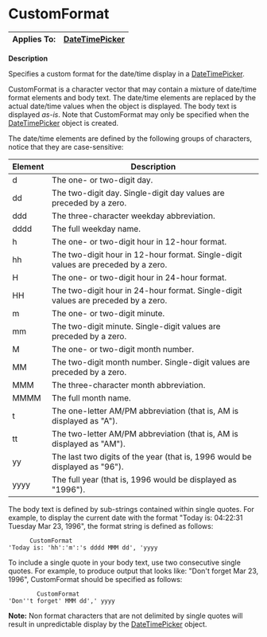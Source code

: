 




<h1 class="heading"><span class="name">CustomFormat</span></h1>

| Applies To: | [DateTimePicker](./datetimepicker.md) |
| --- | ---  |


**Description**


Specifies a custom format for the date/time display in a [DateTimePicker](./datetimepicker.md).



CustomFormat is a character vector that may contain a mixture of date/time format elements and body text. The date/time elements are replaced  by the actual date/time values when the object is displayed. The body text is displayed *as-is*. Note that CustomFormat may only be specified when the [DateTimePicker](./datetimepicker.md) object is created.


The date/time elements are defined by the following groups of characters, notice that they are case-sensitive:


| Element | Description |
| --- | ---  |
| d | The one- or two-digit day. |
| dd | The two-digit day. Single-digit day values are preceded by a zero. |
| ddd | The three-character weekday abbreviation. |
| dddd | The full weekday name. |
| h | The one- or two-digit hour in 12-hour format. |
| hh | The two-digit hour in 12-hour format. Single-digit values are preceded by a zero. |
| H | The one- or two-digit hour in 24-hour format. |
| HH | The two-digit hour in 24-hour format. Single-digit values are preceded by a zero. |
| m | The one- or two-digit minute. |
| mm | The two-digit minute. Single-digit values are preceded by a zero. |
| M | The one- or two-digit month number. |
| MM | The two-digit month number. Single-digit values are preceded by a zero. |
| MMM | The three-character month abbreviation. |
| MMMM | The full month name. |
| t | The one-letter AM/PM abbreviation (that is, AM is displayed as "A"). |
| tt | The two-letter AM/PM abbreviation (that is, AM is displayed as "AM"). |
| yy | The last two digits of the year (that is, 1996 would be displayed as "96"). |
| yyyy | The full year (that is, 1996 would be displayed as "1996"). |



The body text is defined by sub-strings contained within single quotes. For example, to display the current date with the format "Today is: 04:22:31 Tuesday Mar 23, 1996", the format string is defined as follows:
```apl
      CustomFormat
'Today is: 'hh':'m':'s dddd MMM dd', 'yyyy
```




To include a single quote in your body text, use two consecutive single quotes. For example, to produce output that looks like: "Don't forget Mar 23, 1996", CustomFormat should be specified as follows:
```apl
        CustomFormat
'Don''t forget' MMM dd',' yyyy
```



**Note:** Non format characters that are not delimited by single quotes will result in unpredictable display by the [DateTimePicker](./datetimepicker.md) object.


